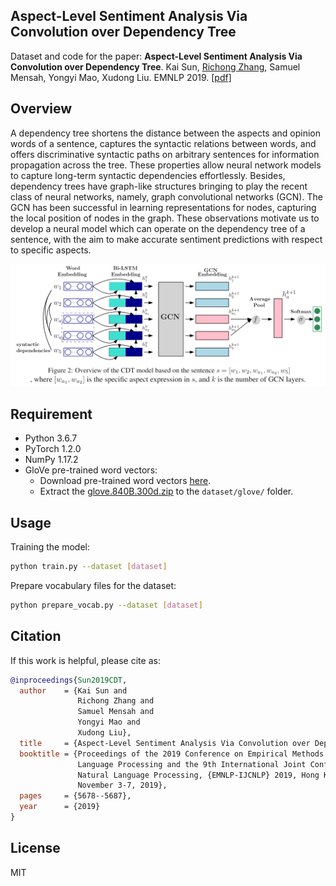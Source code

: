 ## Aspect-Level Sentiment Analysis Via Convolution over Dependency Tree

Dataset and code for the paper: **Aspect-Level Sentiment Analysis Via Convolution over Dependency Tree**. Kai Sun, [Richong Zhang](http://act.buaa.edu.cn/zhangrc/), Samuel Mensah, Yongyi Mao, Xudong Liu. EMNLP 2019. [[pdf]](graph_convolutional_networks_for_sentiment_analysis_.pdf)

## Overview

A dependency tree shortens the distance between the aspects and opinion words of a sentence, captures the syntactic relations between words, and offers discriminative syntactic paths on arbitrary sentences for information propagation across the tree. These properties allow neural network models to capture long-term syntactic dependencies effortlessly. Besides, dependency trees have graph-like structures bringing to play the recent class of neural networks, namely, graph convolutional networks (GCN). The GCN has been successful in learning representations for nodes, capturing the local position of nodes in the graph. These observations motivate us to develop a neural model which can operate on the dependency tree of a sentence, with the aim to make accurate sentiment predictions with respect to specific aspects.

![overview](model_framework.png)

## Requirement

- Python 3.6.7
- PyTorch 1.2.0
- NumPy 1.17.2
- GloVe pre-trained word vectors:
  - Download pre-trained word vectors [here](https://github.com/stanfordnlp/GloVe#download-pre-trained-word-vectors).
  - Extract the [glove.840B.300d.zip](http://nlp.stanford.edu/data/wordvecs/glove.840B.300d.zip) to the `dataset/glove/` folder.

## Usage

Training the model:

```bash
python train.py --dataset [dataset]
```

Prepare vocabulary files for the dataset:

```bash
python prepare_vocab.py --dataset [dataset]
```

## Citation

If this work is helpful, please cite as:

```bibtex
@inproceedings{Sun2019CDT,
  author    = {Kai Sun and
               Richong Zhang and
               Samuel Mensah and
               Yongyi Mao and
               Xudong Liu},
  title     = {Aspect-Level Sentiment Analysis Via Convolution over Dependency Tree},
  booktitle = {Proceedings of the 2019 Conference on Empirical Methods in Natural
               Language Processing and the 9th International Joint Conference on
               Natural Language Processing, {EMNLP-IJCNLP} 2019, Hong Kong, China,
               November 3-7, 2019},
  pages     = {5678--5687},
  year      = {2019}
}
```

## License

MIT

